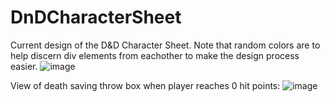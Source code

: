 # DnDCharacterSheet

Current design of the D&D Character Sheet. Note that random colors are to help discern div elements from eachother to make the design process easier. 
![image](https://user-images.githubusercontent.com/54780901/211178167-751b4b23-6ce1-4963-891f-47832bc5bddb.png)

View of death saving throw box when player reaches 0 hit points:
![image](https://user-images.githubusercontent.com/54780901/211178191-c7046624-d5b2-48ca-a04f-860b123ab61c.png)

